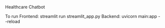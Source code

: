 Healthcare Chatbot

To run 
Frontend: streamlit run streamlit_app.py
Backend: uvicorn main:app --reload
